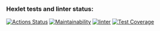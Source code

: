 ### Hexlet tests and linter status:
[![Actions Status](https://github.com/notsoyoungg/python-project-51/workflows/hexlet-check/badge.svg)](https://github.com/notsoyoungg/python-project-51/actions)
[![Maintainability](https://api.codeclimate.com/v1/badges/0b53f0452fdbd267e6eb/maintainability)](https://codeclimate.com/github/notsoyoungg/python-project-51/maintainability)
[![linter](https://github.com/notsoyoungg/python-project-51/actions/workflows/lint.yml/badge.svg)](https://github.com/notsoyoungg/python-project-51/actions/workflows/lint.yml)
[![Test Coverage](https://api.codeclimate.com/v1/badges/0b53f0452fdbd267e6eb/test_coverage)](https://codeclimate.com/github/notsoyoungg/python-project-51/test_coverage)